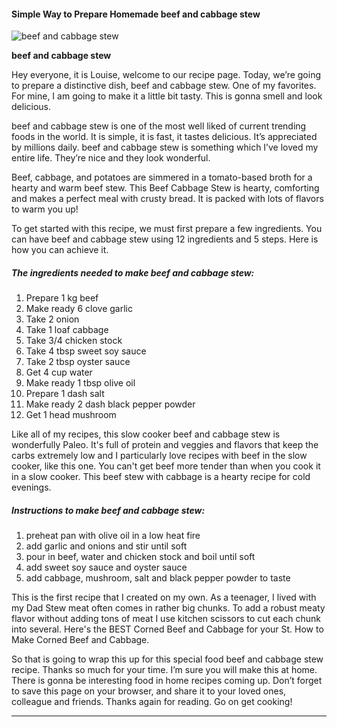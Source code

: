             

#### Simple Way to Prepare Homemade beef and cabbage stew

![beef and cabbage stew](https://img-global.cpcdn.com/recipes/36300454/751x532cq70/beef-and-cabbage-stew-recipe-main-photo.jpg)

**beef and cabbage stew**

Hey everyone, it is Louise, welcome to our recipe page. Today, we’re going to prepare a distinctive dish, beef and cabbage stew. One of my favorites. For mine, I am going to make it a little bit tasty. This is gonna smell and look delicious.

beef and cabbage stew is one of the most well liked of current trending foods in the world. It is simple, it is fast, it tastes delicious. It’s appreciated by millions daily. beef and cabbage stew is something which I’ve loved my entire life. They’re nice and they look wonderful.

Beef, cabbage, and potatoes are simmered in a tomato-based broth for a hearty and warm beef stew. This Beef Cabbage Stew is hearty, comforting and makes a perfect meal with crusty bread. It is packed with lots of flavors to warm you up!

To get started with this recipe, we must first prepare a few ingredients. You can have beef and cabbage stew using 12 ingredients and 5 steps. Here is how you can achieve it.

##### The ingredients needed to make beef and cabbage stew:

1.  Prepare 1 kg beef
2.  Make ready 6 clove garlic
3.  Take 2 onion
4.  Take 1 loaf cabbage
5.  Take 3/4 chicken stock
6.  Take 4 tbsp sweet soy sauce
7.  Take 2 tbsp oyster sauce
8.  Get 4 cup water
9.  Make ready 1 tbsp olive oil
10.  Prepare 1 dash salt
11.  Make ready 2 dash black pepper powder
12.  Get 1 head mushroom

Like all of my recipes, this slow cooker beef and cabbage stew is wonderfully Paleo. It's full of protein and veggies and flavors that keep the carbs extremely low and I particularly love recipes with beef in the slow cooker, like this one. You can't get beef more tender than when you cook it in a slow cooker. This beef stew with cabbage is a hearty recipe for cold evenings.

##### Instructions to make beef and cabbage stew:

1.  preheat pan with olive oil in a low heat fire
2.  add garlic and onions and stir until soft
3.  pour in beef, water and chicken stock and boil until soft
4.  add sweet soy sauce and oyster sauce
5.  add cabbage, mushroom, salt and black pepper powder to taste

This is the first recipe that I created on my own. As a teenager, I lived with my Dad Stew meat often comes in rather big chunks. To add a robust meaty flavor without adding tons of meat I use kitchen scissors to cut each chunk into several. Here's the BEST Corned Beef and Cabbage for your St. How to Make Corned Beef and Cabbage.

So that is going to wrap this up for this special food beef and cabbage stew recipe. Thanks so much for your time. I’m sure you will make this at home. There is gonna be interesting food in home recipes coming up. Don’t forget to save this page on your browser, and share it to your loved ones, colleague and friends. Thanks again for reading. Go on get cooking!

* * *